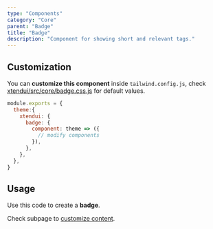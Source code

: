 ```yaml
---
type: "Components"
category: "Core"
parent: "Badge"
title: "Badge"
description: "Component for showing short and relevant tags."
---
```


## Customization

You can **customize this component** inside `tailwind.config.js`, check [xtendui/src/core/badge.css.js](https://github.com/minimit/xtendui/blob/master/src/core/badge.css.js) for default values.

```jsx
module.exports = {
  theme:{
    xtendui: {
      badge: {
        component: theme => ({
          // modify components
        }),
      },
    },
  },
}
```

## Usage

Use this code to create a **badge**.

<demo>
  <demovanilla src="vanilla/components/core/badge/usage">
  </demovanilla>
</demo>

Check subpage to [customize content](/components/core/badge/content).

